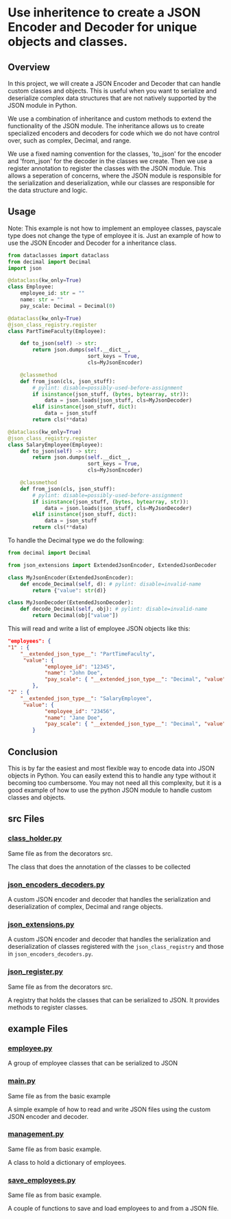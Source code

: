 # Use inheritence to create a JSON Encoder and Decoder for unique objects and classes.

## Overview
In this project, we will create a JSON Encoder and Decoder that can handle custom classes and objects. This is useful
when you want to serialize and deserialize complex data structures that are not natively supported by the JSON module in
Python.

We use a combination of inheritance and custom methods to extend the functionality of the JSON module. The inheritance
allows us to create specialized encoders and decoders for code which we do not have control over, such as complex,
Decimal, and range.

We use a fixed naming convention for the classes, 'to_json' for the encoder and 'from_json' for the decoder in the
classes we create. Then we use a register annotation to register the classes with the JSON module. This allows a
seperation of concerns, where the JSON module is responsible for the serialization and deserialization, while our
classes are responsible for the data structure and logic.

## Usage
Note: This example is not how to implement an employee classes, payscale type does not change the type of employee it is.
Just an example of how to use the JSON Encoder and Decoder for a inheritance class.

```python
from dataclasses import dataclass
from decimal import Decimal 
import json

@dataclass(kw_only=True)
class Employee:
    employee_id: str = ""
    name: str = ""
    pay_scale: Decimal = Decimal(0)

@dataclass(kw_only=True)
@json_class_registry.register
class PartTimeFaculty(Employee):

    def to_json(self) -> str:
        return json.dumps(self.__dict__,
                          sort_keys = True,
                          cls=MyJsonEncoder)

    @classmethod
    def from_json(cls, json_stuff):
        # pylint: disable=possibly-used-before-assignment
        if isinstance(json_stuff, (bytes, bytearray, str)):
            data = json.loads(json_stuff, cls=MyJsonDecoder)
        elif isinstance(json_stuff, dict):
            data = json_stuff
        return cls(**data)

@dataclass(kw_only=True)
@json_class_registry.register
class SalaryEmployee(Employee):
    def to_json(self) -> str:
        return json.dumps(self.__dict__,
                          sort_keys = True,
                          cls=MyJsonEncoder)

    @classmethod
    def from_json(cls, json_stuff):
        # pylint: disable=possibly-used-before-assignment
        if isinstance(json_stuff, (bytes, bytearray, str)):
            data = json.loads(json_stuff, cls=MyJsonDecoder)
        elif isinstance(json_stuff, dict):
            data = json_stuff
        return cls(**data)
```

To handle the Decimal type we do the following:

```python
from decimal import Decimal

from json_extensions import ExtendedJsonEncoder, ExtendedJsonDecoder

class MyJsonEncoder(ExtendedJsonEncoder):
    def encode_Decimal(self, d): # pylint: disable=invalid-name
        return {"value": str(d)}

class MyJsonDecoder(ExtendedJsonDecoder):
    def decode_Decimal(self, obj): # pylint: disable=invalid-name
        return Decimal(obj["value"])
```

This will read and write a list of employee JSON objects like this:

```json
"employees": {
"1" : {
    "__extended_json_type__": "PartTimeFaculty",
     "value": {
            "employee_id": "12345",
            "name": "John Doe",
            "pay_scale": { "__extended_json_type__": "Decimal", "value": "5000.00"}
        },
"2" : {
    "__extended_json_type__": "SalaryEmployee",
     "value": {
            "employee_id": "23456",
            "name": "Jane Doe",
            "pay_scale": { "__extended_json_type__": "Decimal", "value": "250000.00"}
        }
```

## Conclusion
This is by far the easiest and most flexible way to encode data into JSON objects in Python. You can easily extend this to handle any
type without it becoming too cumbersome.  You may not need all this complexity, but it is a good example of how to use
the python JSON module to handle custom classes and objects.

## src Files

### [class_holder.py](../decorators/src/class_holder.py)
Same file as from the decorators src.

The class that does the annotation of the classes to be collected

### [json_encoders_decoders.py](src/json_encoders_decoders.py)
A custom JSON encoder and decoder that handles the serialization and deserialization of complex, Decimal and range objects.

### [json_extensions.py](src/json_extensions.py)
A custom JSON encoder and decoder that handles the serialization and deserialization of classes registered with the
`json_class_registry` and those in `json_encoders_decoders.py`.

### [json_register.py](../decorators/src/json_register.py)
Same file as from the decorators src.

A registry that holds the classes that can be serialized to JSON. It provides methods to register classes.

## example Files
### [employee.py](example/employee.py)
A group of employee classes that can be serialized to JSON

### [main.py](../basic/example/main.py)
Same file as from the basic example

A simple example of how to read and write JSON files using the custom JSON encoder and decoder.

### [management.py](../basic/example/management.py)
Same file as from basic example.

A class to hold a dictionary of employees.

### [save_employees.py](../basic/example/save_employees.py)
Same file as from basic example.

A couple of functions to save and load employees to and from a JSON file.

